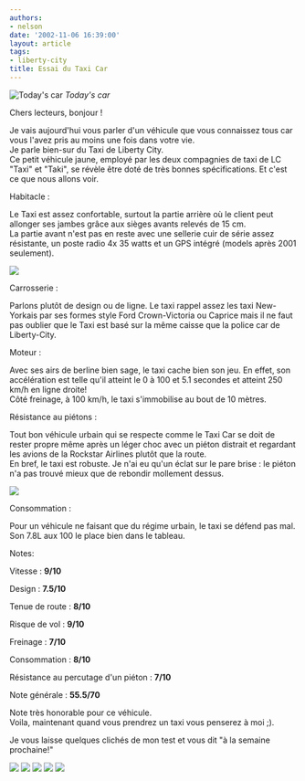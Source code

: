```yaml
---
authors:
- nelson
date: '2002-11-06 16:39:00'
layout: article
tags:
- liberty-city
title: Essai du Taxi Car
---
```



![Today's car](/content/images/2016/07/previewtaxi.jpg)
_Today's car_

Chers lecteurs, bonjour !

Je vais aujourd'hui vous parler d'un véhicule que vous connaissez tous car vous l'avez pris au moins une fois dans votre vie.  
Je parle bien-sur du Taxi de Liberty City.  
Ce petit véhicule jaune, employé par les deux compagnies de taxi de LC "Taxi" et "Taki", se révèle être doté de très bonnes spécifications. Et c'est ce que nous allons voir.

Habitacle :

Le Taxi est assez confortable, surtout la partie arrière où le client peut allonger ses jambes grâce aux sièges avants relevés de 15 cm.  
La partie avant n'est pas en reste avec une sellerie cuir de série assez résistante, un poste radio 4x 35 watts et un GPS intégré (models après 2001 seulement).

![](/content/images/2016/07/taxi6.jpg)

Carrosserie :

Parlons plutôt de design ou de ligne. Le taxi rappel assez les taxi New-Yorkais par ses formes style Ford Crown-Victoria ou Caprice mais il ne faut pas oublier que le Taxi est basé sur la même caisse que la police car de Liberty-City.

Moteur :

Avec ses airs de berline bien sage, le taxi cache bien son jeu. En effet, son accélération est telle qu'il atteint le 0 à 100 et 5.1 secondes et atteint 250 km/h en ligne droite!  
Côté freinage, à 100 km/h, le taxi s'immobilise au bout de 10 mètres.

Résistance au piétons :

Tout bon véhicule urbain qui se respecte comme le Taxi Car se doit de rester propre même après un léger choc avec un piéton distrait et regardant les avions de la Rockstar Airlines plutôt que la route.  
En bref, le taxi est robuste. Je n'ai eu qu'un éclat sur le pare brise : le piéton n'a pas trouvé mieux que de rebondir mollement dessus.

![](/content/images/2016/07/taxi7.jpg)

Consommation :

Pour un véhicule ne faisant que du régime urbain, le taxi se défend pas mal. Son 7.8L aux 100 le place bien dans le tableau.

Notes:

Vitesse : **9/10**

Design : **7.5/10**

Tenue de route : **8/10**

Risque de vol : **9/10**

Freinage : **7/10**

Consommation : **8/10**

Résistance au percutage d'un piéton : **7/10**

Note générale : **55.5/70**

Note très honorable pour ce véhicule.  
Voila, maintenant quand vous prendrez un taxi vous penserez à moi ;).

Je vous laisse quelques clichés de mon test et vous dit "à la semaine prochaine!"

![](/content/images/2016/07/taxi.jpg)
![](/content/images/2016/07/taxi2.jpg)
![](/content/images/2016/07/taxi3.jpg)
![](/content/images/2016/07/taxi4.jpg)
![](/content/images/2016/07/taxi5.jpg)